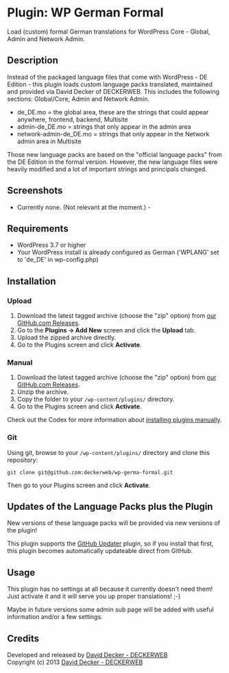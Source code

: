 # Plugin: WP German Formal

Load (custom) formal German translations for WordPress Core - Global, Admin and Network Admin.

## Description

Instead of the packaged language files that come with WordPress - DE Edition - this plugin loads custom language packs translated, maintained and provided via David Decker of DECKERWEB. This includes the following sections: Global/Core, Admin and Network Admin.

* de_DE.mo = the global area, these are the strings that could appear anywhere, frontend, backend, Multisite
* admin-de_DE.mo = strings that only appear in the admin area
* network-admin-de_DE.mo = strings that only appear in the Network admin area in Multisite

Those new language packs are based on the "official language packs" from the DE Edition in the formal version. However, the new language files were heavily modified and a lot of important strings and principals changed.

## Screenshots

- Currently none. (Not relevant at the moment.) -

## Requirements
 * WordPress 3.7 or higher
 * Your WordPress install is already configured as German ('WPLANG' set to 'de_DE' in wp-config.php)

## Installation

### Upload

1. Download the latest tagged archive (choose the "zip" option) from [our GitHub.com Releases](https://github.com/deckerweb/wp-german-formal/releases).
2. Go to the __Plugins -> Add New__ screen and click the __Upload__ tab.
3. Upload the zipped archive directly.
4. Go to the Plugins screen and click __Activate__.

### Manual

1. Download the latest tagged archive (choose the "zip" option) from [our GitHub.com Releases](https://github.com/deckerweb/wp-german-formal/releases).
2. Unzip the archive.
3. Copy the folder to your `/wp-content/plugins/` directory.
4. Go to the Plugins screen and click __Activate__.

Check out the Codex for more information about [installing plugins manually](http://codex.wordpress.org/Managing_Plugins#Manual_Plugin_Installation).

### Git

Using git, browse to your `/wp-content/plugins/` directory and clone this repository:

`git clone git@github.com:deckerweb/wp-germa-formal.git`

Then go to your Plugins screen and click __Activate__.

## Updates of the Language Packs plus the Plugin

New versions of these language packs will be provided via new versions of the plugin!

This plugin supports the [GitHub Updater](https://github.com/afragen/github-updater) plugin, so if you install that first, this plugin becomes automatically updateable direct from GitHub.

## Usage

This plugin has no settings at all because it currently doesn't need them! Just activate it and it will serve you up proper translations! ;-)

Maybe in future versions some admin sub page will be added with useful information and/or a few settings.

## Credits

Developed and released by [David Decker - DECKERWEB](http://deckerweb.de/twitter)  
Copyright (c) 2013 [David Decker - DECKERWEB](http://deckerweb.de/)
